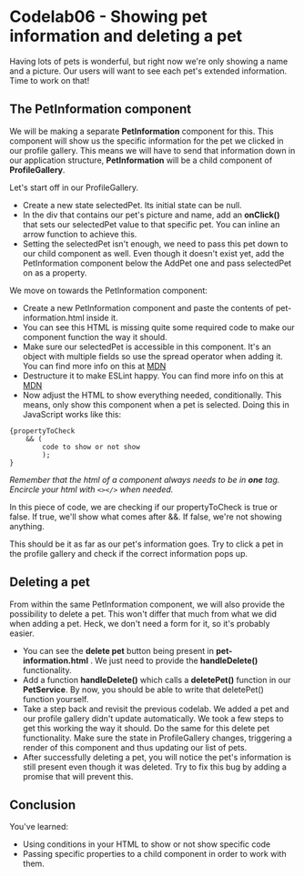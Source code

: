 # Codelab06 - Showing pet information and deleting a pet

Having lots of pets is wonderful, but right now we're only showing a name and a picture. Our users will want to see each pet's extended information. Time to work on that!

## The PetInformation component

We will be making a separate **PetInformation** component for this. This component will show us the specific information for the pet we clicked in our
profile gallery. This means we will have to send that information down in our application structure, **PetInformation** will be a child component of **ProfileGallery**.

Let's start off in our ProfileGallery.
* Create a new state selectedPet. Its initial state can be null.
* In the div that contains our pet's picture and name, add an **onClick()** that sets our selectedPet value to that specific pet. You can inline an arrow function to achieve this.
* Setting the selectedPet isn't enough, we need to pass this pet down to our child component as well. Even though it doesn't exist yet, add the PetInformation component below the AddPet one and pass selectedPet on as a property.

We move on towards the PetInformation component:
* Create a new PetInformation component and paste the contents of pet-information.html inside it.
* You can see this HTML is missing quite some required code to make our component function the way it should.
* Make sure our selectedPet is accessible in this component. It's an object with multiple fields so use the spread operator when adding it. You can find more info on this at [MDN](https://developer.mozilla.org/en-US/docs/Web/JavaScript/Reference/Operators/Spread_syntax)
* Destructure it to make ESLint happy. You can find more info on this at [MDN](https://developer.mozilla.org/en-US/docs/Web/JavaScript/Reference/Operators/Destructuring_assignment)
* Now adjust the HTML to show everything needed, conditionally. This means, only show this component when a pet is selected. Doing this in JavaScript works like this:
```
{propertyToCheck
    && (
        code to show or not show
        );
}
```
_Remember that the html of a component always needs to be in **one** tag. Encircle your html with `<></>` when needed._

In this piece of code, we are checking if our propertyToCheck is true or false. If true, we'll show what comes after &&. If false, we're not showing anything.

This should be it as far as our pet's information goes. Try to click a pet in the profile gallery and check if the correct information pops up.

## Deleting a pet

From within the same PetInformation component, we will also provide the possibility to delete a pet. This won't differ that much from what we did when adding a pet. Heck, we don't need a form for it, so it's probably easier.
* You can see the **delete pet** button being present in **pet-information.html** . We just need to provide the **handleDelete()** functionality.
* Add a function **handleDelete()** which calls a **deletePet()** function in our **PetService**. By now, you should be able to write that deletePet() function yourself.
* Take a step back and revisit the previous codelab. We added a pet and our profile gallery didn't update automatically. We took a few steps to get this working the way it should. Do the same for this delete pet functionality. Make sure
the state in ProfileGallery changes, triggering a render of this component and thus updating our list of pets.
* After successfully deleting a pet, you will notice the pet's information is still present even though it was deleted. Try to fix this bug by adding a promise that will prevent this.

## Conclusion
You've learned:
- Using conditions in your HTML to show or not show specific code
- Passing specific properties to a child component in order to work with them.
